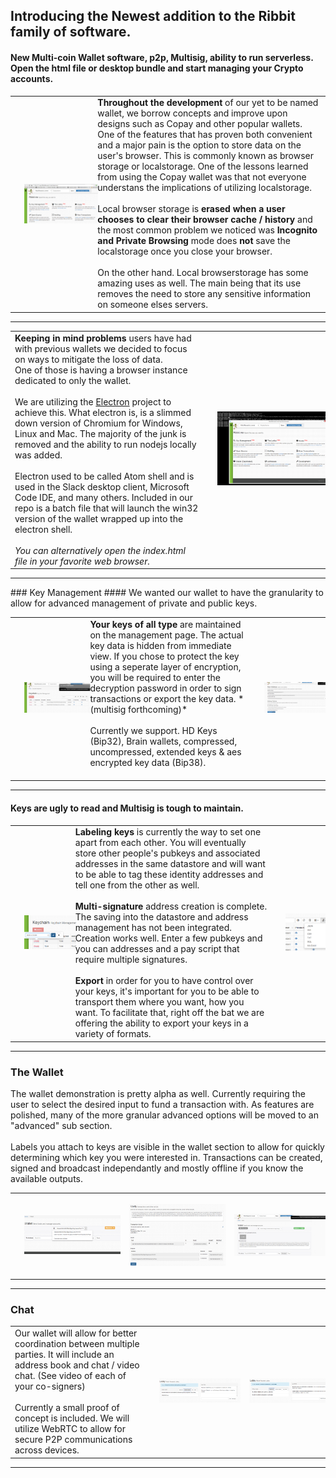 
## Introducing the Newest addition to the Ribbit family of software. 
#### New Multi-coin Wallet software, p2p, Multisig, ability to run serverless. Open the html file or desktop bundle and start managing your Crypto accounts.

<table>
    <tr>
        <td>
			<img style="float:left; padding: 15px" src="./Introduction/start3.PNG">
		</td>
		<td>
			<b>Throughout the development</b> of our yet to be named wallet, we borrow concepts and improve upon designs such as Copay and other popular wallets. One of the features that has proven both convenient and a major pain is the option to store data on the user's browser. This is commonly known as browser storage or localstorage. One of the lessons learned from using the Copay wallet was that not everyone understans the implications of utilizing localstorage.
			<br><br>
			Local browser storage is <b>erased when a user chooses to clear their browser cache / history</b> and the most common problem we noticed was <b>Incognito and Private Browsing</b> mode does <b>not</b> save the localstorage once you close your browser. 
			<br><br>
			On the other hand. Local browserstorage has some amazing uses as well. The main being that its use removes the need to store any sensitive information on someone elses servers. 
		</td>
    </tr>
</table>

<hr style="clear:both;"/>

<table>
    <tr>
        <td>
			<b>Keeping in mind problems</b> users have had with previous wallets we decided to focus on ways to mitigate the loss of data. 
			<br>
			One of those is having a browser instance dedicated to only the wallet. 
			<br><br>We are utilizing the <a href="http://electron.atom.io/">Electron</a> project to achieve this. What electron is, is a slimmed down version of Chromium for Windows, Linux and Mac. The majority of the junk is removed and the ability to run nodejs locally was added. 
				<br><br>
					Electron used to be called Atom shell and is used in the Slack desktop client, Microsoft Code IDE, and many others. Included in our repo is a batch file that will launch the win32 version of the wallet wrapped up into the electron shell. 
			<br><br> <em>You can alternatively open the index.html file in your favorite web browser.</em>
		</td>
		<td>
			<img style="padding: 15px" src="./Introduction/start2.PNG">
		</td>
    </tr>
</table>

<hr style="clear:both;"/>
### Key Management
#### We wanted our wallet to have the granularity to allow for advanced management of private and public keys.

<table>
    <tr>
        <td>
			<img style="padding: 15px;" src="./Introduction/manage1.PNG">
		</td>
		<td>
			<b>Your keys of all type</b> are maintained on the management page. The actual key data is hidden from immediate view. If you chose to protect the key using a seperate layer of encryption, you will be required to enter the decryption password in order to sign transactions or export the key data. *(multisig forthcoming)*
			<br><br>
			Currently we support. HD Keys (Bip32), Brain wallets, compressed, uncompressed, extended keys & aes encrypted key data (Bip38). 
			<br><br>
		</td>
		<td>
			<img style="padding: 15px;" src="./Introduction/manage3.PNG">
		</td>
    </tr>
</table>

<hr style="clear:both;"/>

#### Keys are ugly to read and Multisig is tough to maintain.

<table>
    <tr>
        <td>
			<img style="padding: 15px;" src="./Introduction/manage2.PNG">				
		</td>
		<td>
			<b>Labeling keys</b> is currently the way to set one apart from each other. You will eventually store other people's pubkeys and associated addresses in the same datastore and will want to be able to tag these identity addresses and tell one from the other as well.  
			<br><br>
			<b>Multi-signature</b> address creation is complete. The saving into the datastore and address management has not been integrated. Creation works well. Enter a few pubkeys and you can addresses and a pay script that require multiple signatures. 
			<br><br>
			<b>Export</b> in order for you to have control over your keys, it's important for you to be able to transport them where you want, how you want. To facilitate that, right off the bat we are offering the ability to export your keys in a variety of formats. 
		</td>
		<td>
			<img style="padding: 15px" src="./Introduction/export.PNG">
		</td>
    </tr>
</table>

<hr style="clear:both;"/>

### The Wallet
The wallet demonstration is pretty alpha as well. Currently requiring the user to select the desired input to fund a transaction with. As features are polished, many of the more granular advanced options will be moved to an "advanced" sub section. <br><br>
Labels you attach to keys are visible in the wallet section to allow for quickly determining which key you were interested in. Transactions can be created, signed and broadcast independantly and mostly offline if you know the available outputs.

<table>
    <tr>
		<td>
			<img style="padding: 15px" src="./Introduction/wallet1.PNG">
		</td>
		<td>
			<img style="padding: 15px" src="./Introduction/validate1.PNG">
		</td>
		<td>
			<img style="padding: 15px" src="./Introduction/wallet5.PNG">
		</td>
    </tr>
</table>

<hr style="clear:both;"/>

### Chat
<table>
    <tr>
        <td>
			Our wallet will allow for better coordination between multiple parties. It will include an address book and chat / video chat. (See video of each of your co-signers) <br><br>
			Currently a small proof of concept is included. We will utilize WebRTC to allow for secure P2P communications across devices. 
		</td>
		<td>
			<img style="padding: 15px;" src="./Introduction/chat2.PNG">	
		</td>
		<td>
			<img style="padding: 15px;" src="./Introduction/chat3.PNG">
		</td>
    </tr>
</table>

<hr style="clear:both;"/>










